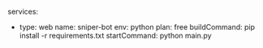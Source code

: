 services:
  - type: web
    name: sniper-bot
    env: python
    plan: free
    buildCommand: pip install -r requirements.txt
    startCommand: python main.py
